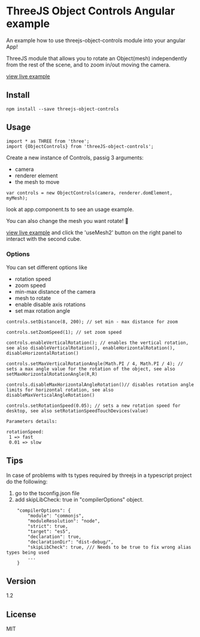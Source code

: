 # ThreeJS Object Controls Angular example

An example how to use threejs-object-controls module into your angular App!

ThreeJS module that allows you to rotate an Object(mesh) independently from the rest of the scene, and to zoom in/out moving the camera.

[view live example]

## Install

```
npm install --save threejs-object-controls
```

## Usage

```
import * as THREE from 'three';
import {ObjectControls} from 'threeJS-object-controls';
```

Create a new instance of Controls, passig 3 arguments:
* camera
* renderer element
* the mesh to move

```
var controls = new ObjectControls(camera, renderer.domElement, myMesh);
```
look at app.component.ts to see an usage example.

You can also change the mesh you want rotate! :tada:

[view live example] and click the 'useMesh2' button on the right panel to interact with the second cube.  

### Options

You can set different options like

* rotation speed
* zoom speed
* min-max distance of the camera
* mesh to rotate
* enable disable axis rotations
* set max rotation angle


```
controls.setDistance(8, 200); // set min - max distance for zoom

controls.setZoomSpeed(1); // set zoom speed

controls.enableVerticalRotation(); // enables the vertical rotation, see also disableVerticalRotation(), enableHorizontalRotation(), disableHorizontalRotation()

controls.setMaxVerticalRotationAngle(Math.PI / 4, Math.PI / 4); // sets a max angle value for the rotation of the object, see also setMaxHorizontalRotationAngle(R,R)

controls.disableMaxHorizontalAngleRotation()// disables rotation angle limits for horizontal rotation, see also disableMaxVerticalAngleRotation()

controls.setRotationSpeed(0.05); // sets a new rotation speed for desktop, see also setRotationSpeedTouchDevices(value)

Parameters details:

rotationSpeed:
 1 => fast
 0.01 => slow
```


## Tips

In case of problems with ts types required by threejs in a typescript project do the following:
1) go to the tsconfig.json file
2) add skipLibCheck: true in "compilerOptions" object.
```
    "compilerOptions": {
        "module": "commonjs",
        "moduleResolution": "node",
        "strict": true,
        "target": "es5",
        "declaration": true,
        "declarationDir": "dist-debug/",
        "skipLibCheck": true, /// Needs to be true to fix wrong alias types being used
        ...
    }
```

## Version
1.2

## License

MIT

[view live example]: <https://albertopiras.github.io/threeJS-object-controls/>